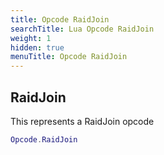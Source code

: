 ```yaml
---
title: Opcode RaidJoin
searchTitle: Lua Opcode RaidJoin
weight: 1
hidden: true
menuTitle: Opcode RaidJoin
---
```

## RaidJoin

This represents a RaidJoin opcode
```lua
Opcode.RaidJoin
```